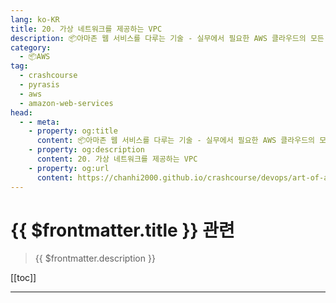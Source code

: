 ```yaml
---
lang: ko-KR
title: 20. 가상 네트워크를 제공하는 VPC
description: 📦아마존 웹 서비스를 다루는 기술 - 실무에서 필요한 AWS 클라우드의 모든 것! > 20. 가상 네트워크를 제공하는 VPC
category:
  - 📦AWS
tag: 
  - crashcourse
  - pyrasis
  - aws 
  - amazon-web-services
head:
  - - meta:
    - property: og:title
      content: 📦아마존 웹 서비스를 다루는 기술 - 실무에서 필요한 AWS 클라우드의 모든 것! > 20. 가상 네트워크를 제공하는 VPC
    - property: og:description
      content: 20. 가상 네트워크를 제공하는 VPC
    - property: og:url
      content: https://chanhi2000.github.io/crashcourse/devops/art-of-aws/20.html
---
```


# {{ $frontmatter.title }} 관련

> {{ $frontmatter.description }}

[[toc]]

---

<TagLinks />